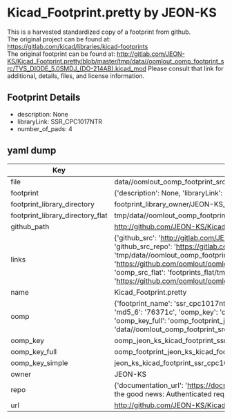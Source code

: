 # Kicad_Footprint.pretty by JEON-KS  
This is a harvested standardized copy of a footprint from github.  
The original project can be found at:  
https://gitlab.com/kicad/libraries/kicad-footprints  
The original footprint can be found at:
http://gitlab.com/JEON-KS/Kicad_Footprint.pretty/blob/master/tmp/data//oomlout_oomp_footprint_src/TVS_DIODE_5.0SMDJ_(DO-214AB).kicad_mod
Please consult that link for additional, details, files, and license information.  
## Footprint Details
* description: None  
* libraryLink: SSR_CPC1017NTR  
* number_of_pads: 4  
## yaml dump  
| Key | Value |  
| --- | --- |  
| file | data//oomlout_oomp_footprint_src/Kicad_Footprint.pretty/SSR_CPC1017NTR.kicad_mod |  
| footprint | {'description': None, 'libraryLink': 'SSR_CPC1017NTR', 'number_of_pads': 4} |  
| footprint_library_directory | footprint_library_owner/JEON-KS_Kicad_Footprint.pretty |  
| footprint_library_directory_flat | tmp/data//oomlout_oomp_footprint_src/footprints_flat/jeon_ks_kicad_footprint_ssr_cpc1017ntr/working |  
| github_path | http://github.com/JEON-KS/Kicad_Footprint.pretty/blob/master/tmp/data//oomlout_oomp_footprint_src/SSR_CPC1017NTR.kicad_mod |  
| links | {'github_src': 'http://gitlab.com/JEON-KS/Kicad_Footprint.pretty/blob/master/tmp/data//oomlout_oomp_footprint_src/TVS_DIODE_5.0SMDJ_(DO-214AB).kicad_mod', 'github_src_repo': 'https://gitlab.com/kicad/libraries/kicad-footprints', 'oomp_bot': 'tmp/data//oomlout_oomp_footprint_src/footprints/jeon_ks_kicad_footprint_ssr_cpc1017ntr/working', 'oomp_bot_github': 'https://github.com/oomlout/oomlout_oomp_footprint_bot/tree/main/tmp/data//oomlout_oomp_footprint_src/footprints/jeon_ks_kicad_footprint_ssr_cpc1017ntr/working', 'oomp_src_flat': 'footprints_flat/tmp/data//oomlout_oomp_footprint_src/footprints_flat/jeon_ks_kicad_footprint_ssr_cpc1017ntr/working', 'oomp_src_flat_github': 'https://github.com/oomlout/oomlout_oomp_footprint_src/tree/main/tmp/data//oomlout_oomp_footprint_src/footprints_flat/jeon_ks_kicad_footprint_ssr_cpc1017ntr/working'} |  
| name | Kicad_Footprint.pretty |  
| oomp | {'footprint_name': 'ssr_cpc1017ntr', 'library_name': 'kicad_footprint', 'md5': '76371c69d5dae541c6471bca3d80f4ce', 'md5_10': '76371c69d5', 'md5_5': '76371', 'md5_6': '76371c', 'oomp_key': 'oomp_jeon_ks_kicad_footprint_ssr_cpc1017ntr', 'oomp_key_extra': 'oomp_footprint_jeon_ks_kicad_footprint_ssr_cpc1017ntr', 'oomp_key_full': 'oomp_footprint_jeon_ks_kicad_footprint_ssr_cpc1017ntr_76371c', 'oomp_key_simple': 'jeon_ks_kicad_footprint_ssr_cpc1017ntr', 'original_filename': 'data//oomlout_oomp_footprint_src/Kicad_Footprint.pretty/SSR_CPC1017NTR.kicad_mod', 'owner_name': 'jeon_ks'} |  
| oomp_key | oomp_jeon_ks_kicad_footprint_ssr_cpc1017ntr |  
| oomp_key_full | oomp_footprint_jeon_ks_kicad_footprint_ssr_cpc1017ntr |  
| oomp_key_simple | jeon_ks_kicad_footprint_ssr_cpc1017ntr |  
| owner | JEON-KS |  
| repo | {'documentation_url': 'https://docs.github.com/rest/overview/resources-in-the-rest-api#rate-limiting', 'message': "API rate limit exceeded for 84.66.142.224. (But here's the good news: Authenticated requests get a higher rate limit. Check out the documentation for more details.)"} |  
| url | http://github.com/JEON-KS/Kicad_Footprint.pretty |  

